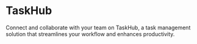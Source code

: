 # TaskHub
Connect and collaborate with your team on TaskHub, a task management solution that streamlines your workflow and enhances productivity.
